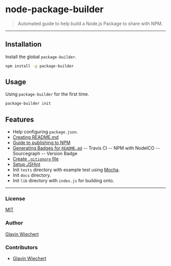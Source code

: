 node-package-builder
====================

> Automated guide to help build a Node.js Package to share with NPM. 

-----

## Installation
Install the global `package-builder`.
```bash
npm install -g package-builder
```
## Usage
Using `package-builder` for the first time.
```bash
package-builder init
```

## Features
- Help configuring `package.json`.
- [Creating README.md](https://github.com/Glavin001/node-package-builder/issues/2)
- [Guide to publishing to NPM](https://github.com/Glavin001/node-package-builder/issues/3)
- [Generating Badges for `README.md`](https://github.com/Glavin001/node-package-builder/issues/1)
-- Travis CI
-- NPM with NodeICO
-- Sourcegraph
-- Version Badge
- [Create `.gitignore` file](https://github.com/Glavin001/node-package-builder/issues/4)
- [Setup JSHint](https://github.com/Glavin001/node-package-builder/issues/5)
- Init `tests` directory with example test using [Mocha](https://github.com/visionmedia/mocha).
- Init `docs` directory.
- Init `lib` directory with `index.js` for building onto. 

-----

### License
[MIT](./LICENSE)

### Author
[Glavin Wiechert](https://github.com/Glavin001)

### Contributors
- [Glavin Wiechert](https://github.com/Glavin001)
